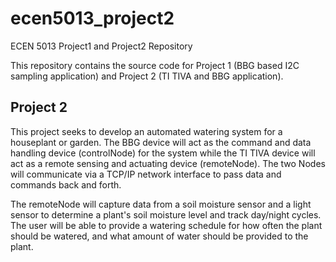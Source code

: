 # ecen5013_project2
ECEN 5013 Project1 and Project2 Repository

This repository contains the source code for Project 1 (BBG based I2C sampling application) and Project 2 (TI TIVA and BBG application).

## Project 2
This project seeks to develop an automated watering system for a houseplant or garden. The BBG device will act as the command and data handling device (controlNode) for the system while the TI TIVA device will act as a remote sensing and actuating device (remoteNode). The two Nodes will communicate via a TCP/IP network interface to pass data and commands back and forth.

The remoteNode will capture data from a soil moisture sensor and a light sensor to determine a plant's soil moisture level and track day/night cycles. The user will be able to provide a watering schedule for how often the plant should be watered, and what amount of water should be provided to the plant.

